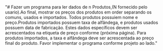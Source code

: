 "# Fazer um programa para ler dados de n Produtos,(N fornecido pelo usario).Ao final, mostrar os preços dos produtos em order separando os comuns, usados e importados. Todos produtos possuiem nome e preço.Produtos importados possuem taxa de alfândega, e produtos usados possuem data de fabricação. Estes dados específicos devem ser acrescentados na etiqueta de preço conforme (próxima página). Para produtos importados, a taxa e alfândega deve ser acrescentada ao preço final do produto. Favor implementar o programa conforme projeto ao lado." 
